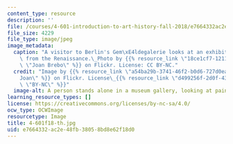 ```yaml
---
content_type: resource
description: ''
file: /courses/4-601-introduction-to-art-history-fall-2018/e7664332ac2e48fb38058bd8e62f18d0_4-601f18-th.jpg
file_size: 4229
file_type: image/jpeg
image_metadata:
  caption: "A visitor to Berlin's Gem\xE4ldegalerie looks at an exhibition of paintings\
    \ from the Renaissance.\_Photo by {{% resource_link \"18ce1cf7-1211-449c-8c12-94fd74c59aa8\"\
    \ \"Joan Brebo\" %}} on Flickr. License: CC BY-NC."
  credit: "Image by {{% resource_link \"a54ba29b-3741-46f2-b0d6-727d0ea01ba7\" \"\
    Joan\" %}} on Flickr. License\_{{% resource_link \"d499256f-2d0f-43a9-b216-92957e0e3571\"\
    \ \"BY-NC\" %}}"
  image-alt: A person stands alone in a museum gallery, looking at paintings.
learning_resource_types: []
license: https://creativecommons.org/licenses/by-nc-sa/4.0/
ocw_type: OCWImage
resourcetype: Image
title: 4-601f18-th.jpg
uid: e7664332-ac2e-48fb-3805-8bd8e62f18d0
---
```

